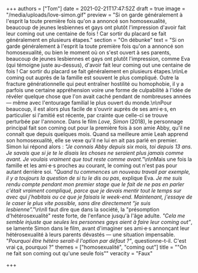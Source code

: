 +++
authors = ["Tom"]
date = 2021-02-21T17:47:52Z
draft = true
image = "/media/uploads/love-simon.gif"
preview = "Si on garde généralement à l'esprit la toute première fois qu'on a annoncé son homosexualité, beaucoup de jeunes lesbiennes et gays ont plutôt l'impression d'avoir fait leur coming out une centaine de fois ! Car sortir du placard se fait généralement en plusieurs étapes."
section = "On débunke"
text = "Si on garde généralement à l'esprit la toute première fois qu'on a annoncé son homosexualité, ou bien le moment où on s'est ouvert à ses parents, beaucoup de jeunes lesbiennes et gays ont plutôt l'impression, comme Eva (qui témoigne juste au-dessus), d'avoir fait leur coming out une centaine de fois ! Car sortir du placard se fait généralement en plusieurs étapes.\n\nLe coming out auprès de la famille est souvent le plus compliqué. Outre la fracture générationnelle qui peut entraîner hostilité ou homophobie, il y a parfois une certaine appréhension voire une forme de culpabilité à l'idée de révéler quelque chose que l'on avait caché pendant de nombreuses années — même avec l'entourage familial le plus ouvert du monde.\n\nPour beaucoup, il est alors plus facile de s'ouvrir auprès de ses ami·e·s, en particulier si l'amitié est récente, par crainte que celle-ci se trouve perturbée par l'annonce. Dans le film _Love, Simon_ (2018), le personnage principal fait son coming out pour la première fois à son amie Abby, qu'il ne connaît que depuis quelques mois. Quand sa meilleure amie Leah apprend son homosexualité, elle se vexe qu'il ne lui en ait pas parlé en premier. Simon lui répond alors : _\"Je connais Abby depuis six mois, toi depuis 13 ans. Je savais que si je te le disais les choses ne seraient plus jamais comme avant. Je voulais vraiment que tout reste comme avant.\"_\n\nMais une fois la famille et les ami·e·s proches au courant, le coming out n'est pas pour autant derrière soi. _\"Quand tu commences un nouveau travail par exemple, il y a toujours la question de si tu le dis ou pas_, explique Eva. _Je me suis rendu compte pendant mon premier stage que le fait de ne pas en parler c'était vraiment compliqué, parce que je devais mentir tout le temps sur avec qui j'habitais ou ce que je faisais le week-end. Maintenant, j'essaye de le caser le plus vite possible, sans dire directement “je suis lesbienne”.\"_\n\nIl faut dire que dans la société, la \"présomption d'hétérosexualité\" reste forte, de l'enfance jusqu'à l'âge adulte. _\"Cela me semble injuste que seules les personnes gays aient à faire leur coming out\"_, se lamente Simon dans le film, avant d'imaginer ses ami·e·s annonçant leur hétérosexualité à leurs parents dévastés — une situation impensable. \"_Pourquoi être hétéro serait-il l'option par défaut ?\"_, questionne-t-il. C'est vrai ça, pourquoi ?"
themes = ["homosexualité", "coming out"]
title = "\"On ne fait son coming out qu'une seule fois\""
veracity = "Faux"

+++
